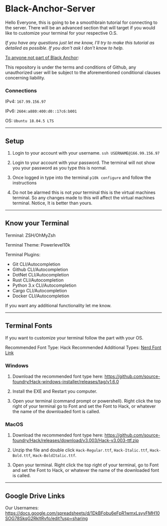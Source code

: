 # Black-Anchor-Server

Hello Everyone, this is going to be a smoothbrain tutorial for connecting to the server. There will be an advanced section that will target if you would like to customize your terminal for your respective O.S.

*If you have any questions just let me know, I'll try to make this tutorial as detailed as possible. If you don't ask I don't know to help.*

<ins>To anyone not part of Black Anchor</ins>:

This repository is under the terms and conditions of Github, any unauthorized user will be subject to the aforementioned conditional clauses concerning liability.

### Connections

IPv4: `167.99.156.97`

IPv6: `2604:a880:400:d0::17c6:b001`

OS: `Ubuntu 18.04.5 LTS`

------

## Setup
 1. Login to your account with your username. `ssh USERNAME@166.99.156.97`

 2. Login to your account with your password. The terminal will not show you your password as you type this is normal.
 
 3. Once logged in type into the terminal `p10k configure` and follow the instructions
 
 4. Do not be alarmed this is not *your* terminal this is the virtual machines terminal. So any changes made to this will affect the virtual machines terminal. Notice, It is better than yours.

-----

## Know your Terminal

Terminal: ZSH/OhMyZsh

Terminal Theme: Powerlevel10k

Terminal Plugins:
 - Git CLI/Autocompletion
 - Github CLI/Autocompletion
 - DotNet CLI/Autocompletion
 - Rust CLI/Autocompletion
 - Python 3.x CLI/Autocompletion
 - Cargo CLI/Autocompletion
 - Docker CLI/Autocompletion

If you want any additional functionality let me know.

-----

## Terminal Fonts

If you want to customize your terminal follow the part with your OS. 

Recommended Font Type: Hack
Recommended Additional Types: [Nerd Font Link](https://github.com/ryanoasis/nerd-fonts#font-installation)

### Windows
1. Download the recommended font type here: https://github.com/source-foundry/Hack-windows-installer/releases/tag/v1.6.0

2. Install the EXE and Restart you computer.

3. Open your terminal (command prompt or powershell). Right click the top right of your terminal go to Font and set the Font to Hack, or whatever the name of the downloaded font is called.

### MacOS
1. Download the recommended font type here: https://github.com/source-foundry/Hack/releases/download/v3.003/Hack-v3.003-ttf.zip

2. Unzip the file and double click `Hack-Regular.ttf`, `Hack-Italic.ttf`, `Hack-Bold.ttf`, `Hack-BoldItalic.ttf`.

3. Open your terminal. Right click the top right of your terminal, go to Font and set the Font to Hack, or whatever the name of the downloaded font is called.

-----

## Google Drive Links

Our Usernames: https://docs.google.com/spreadsheets/d/1DkBFobu6eFpR1wmxLsyyFMH10SOG78SkqG2RkItRvfo/edit?usp=sharing
